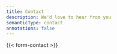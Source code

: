 ```yaml
---
title: Contact
description: We'd love to hear from you
semanticType: contact
annotations: false
---
```


{{< form-contact >}}
